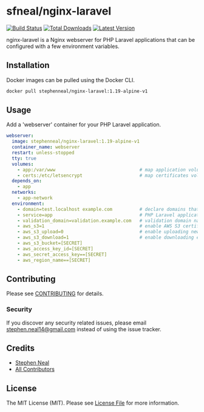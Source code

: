 # sfneal/nginx-laravel

[![Build Status](https://travis-ci.com/sfneal/nginx-laravel.svg?branch=master&style=flat-square)](https://travis-ci.com/sfneal/nginx-laravel)
[![Total Downloads](https://img.shields.io/docker/pulls/stephenneal/nginx-laravel?style=flat-square)](https://hub.docker.com/r/stephenneal/nginx-laravel)
[![Latest Version](https://img.shields.io/docker/v/stephenneal/nginx-laravel?sort=semver&style=flat-square)](https://hub.docker.com/r/stephenneal/nginx-laravel)

nginx-laravel is a Nginx webserver for PHP Laravel applications that can be configured with a few environment variables.

## Installation

Docker images can be pulled using the Docker CLI.

```bash
docker pull stephenneal/nginx-laravel:1.19-alpine-v1
```

## Usage

Add a 'webserver' container for your PHP Laravel application.

```yaml
webserver:
  image: stephenneal/nginx-laravel:1.19-alpine-v1
  container_name: webserver
  restart: unless-stopped
  tty: true
  volumes:
    - app:/var/www                               # map application volume
    - certs:/etc/letsencrypt                     # map certificates volume for sharing between webservers & certbot
  depends_on:
    - app
  networks:
    - app-network
  environment:
    - domain=test.localhost example.com          # declare domains that the webserver should listen on
    - service=app                                # PHP Laravel application container name
    - validation_domain=validation.example.com   # validation domain name
    - aws_s3=1                                   # enable AWS S3 certificate pulling
    - aws_s3_upload=0                            # enable uploading new certificates (set to 0 in dev environments)
    - aws_s3_download=1                          # enable downloading existing certificates
    - aws_s3_bucket=[SECRET]
    - aws_access_key_id=[SECRET]
    - aws_secret_access_key==[SECRET]
    - aws_region_name==[SECRET]
```

## Contributing

Please see [CONTRIBUTING](CONTRIBUTING.md) for details.

### Security

If you discover any security related issues, please email stephen.neal14@gmail.com instead of using the issue tracker.

## Credits

- [Stephen Neal](https://github.com/sfneal)
- [All Contributors](../../contributors)

## License

The MIT License (MIT). Please see [License File](LICENSE.md) for more information.
